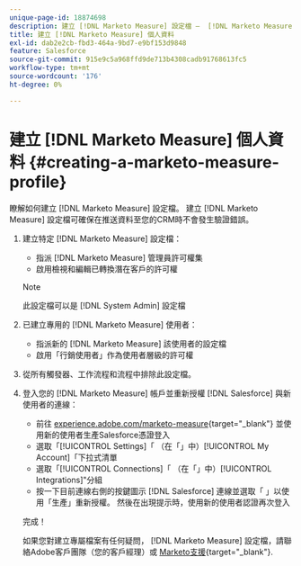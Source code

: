 ```yaml
---
unique-page-id: 18874698
description: 建立 [!DNL Marketo Measure] 設定檔 —  [!DNL Marketo Measure]
title: 建立 [!DNL Marketo Measure] 個人資料
exl-id: dab2e2cb-fbd3-464a-9bd7-e9bf153d9848
feature: Salesforce
source-git-commit: 915e9c5a968ffd9de713b4308cadb91768613fc5
workflow-type: tm+mt
source-wordcount: '176'
ht-degree: 0%

---
```


# 建立 [!DNL Marketo Measure] 個人資料 {#creating-a-marketo-measure-profile}

瞭解如何建立 [!DNL Marketo Measure] 設定檔。 建立 [!DNL Marketo Measure] 設定檔可確保在推送資料至您的CRM時不會發生驗證錯誤。

1. 建立特定 [!DNL Marketo Measure] 設定檔：

   * 指派 [!DNL Marketo Measure] 管理員許可權集
   * 啟用檢視和編輯已轉換潛在客戶的許可權

   >[!NOTE]
   >
   >此設定檔可以是 [!DNL System Admin] 設定檔

1. 已建立專用的 [!DNL Marketo Measure] 使用者：

   * 指派新的 [!DNL Marketo Measure] 該使用者的設定檔
   * 啟用「行銷使用者」作為使用者層級的許可權

1. 從所有觸發器、工作流程和流程中排除此設定檔。
1. 登入您的 [!DNL Marketo Measure] 帳戶並重新授權 [!DNL Salesforce] 與新使用者的連線：

   * 前往 [experience.adobe.com/marketo-measure](https://experience.adobe.com/marketo-measure){target="_blank"} 並使用新的使用者生產Salesforce憑證登入
   * 選取「[!UICONTROL Settings]「 （在「」中）[!UICONTROL My Account]「下拉式清單
   * 選取「[!UICONTROL Connections]「 （在「」中）[!UICONTROL Integrations]&quot;分組
   * 按一下目前連線右側的按鍵圖示 [!DNL Salesforce] 連線並選取「 」以使用「生產」重新授權。 然後在出現提示時，使用新的使用者認證再次登入

   完成！

   如果您對建立專屬檔案有任何疑問， [!DNL Marketo Measure] 設定檔，請聯絡Adobe客戶團隊（您的客戶經理）或 [Marketo支援](https://nation.marketo.com/t5/support/ct-p/Support){target="_blank"}.
